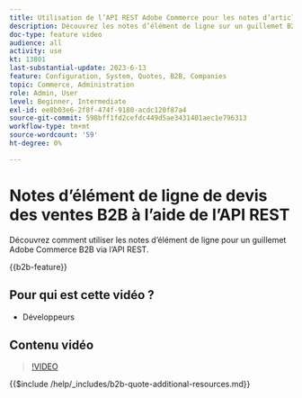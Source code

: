 ```yaml
---
title: Utilisation de l’API REST Adobe Commerce pour les notes d’article
description: Découvrez les notes d’élément de ligne sur un guillemet B2B dans Adobe Commerce à l’aide de l’API REST
doc-type: feature video
audience: all
activity: use
kt: 13801
last-substantial-update: 2023-6-13
feature: Configuration, System, Quotes, B2B, Companies
topic: Commerce, Administration
role: Admin, User
level: Beginner, Intermediate
exl-id: ee8b03e6-2f8f-474f-9180-acdc120f87a4
source-git-commit: 598bff1fd2cefdc449d5ae3431401aec1e796313
workflow-type: tm+mt
source-wordcount: '59'
ht-degree: 0%

---
```


# Notes d’élément de ligne de devis des ventes B2B à l’aide de l’API REST

Découvrez comment utiliser les notes d’élément de ligne pour un guillemet Adobe Commerce B2B via l’API REST.

{{b2b-feature}}

## Pour qui est cette vidéo ?

- Développeurs

## Contenu vidéo

>[!VIDEO](https://video.tv.adobe.com/v/3420418?learn=on)

{{$include /help/_includes/b2b-quote-additional-resources.md}}
